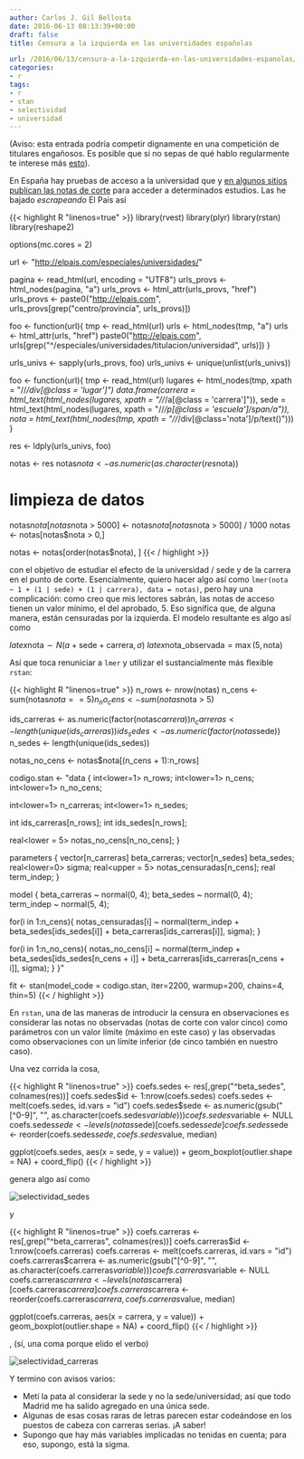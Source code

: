 ```yaml
---
author: Carlos J. Gil Bellosta
date: 2016-06-13 08:13:39+00:00
draft: false
title: Censura a la izquierda en las universidades españolas

url: /2016/06/13/censura-a-la-izquierda-en-las-universidades-espanolas/
categories:
- r
tags:
- r
- stan
- selectividad
- universidad
---
```


(Aviso: esta entrada podría competir dignamente en una competición de titulares engañosos. Es posible que si no sepas de qué hablo regularmente te interese más [esto](http://www.eldiario.es/)).

En España hay pruebas de acceso a la universidad que y [en algunos sitios publican las notas de corte](http://elpais.com/especiales/universidades/) para acceder a determinados estudios. Las he bajado _escrapeando_ El País así

{{< highlight R "linenos=true" >}}
library(rvest)
library(plyr)
library(rstan)
library(reshape2)

options(mc.cores = 2)

url <- "http://elpais.com/especiales/universidades/"

pagina     <- read_html(url, encoding = "UTF8")
urls_provs <- html_nodes(pagina, "a")
urls_provs <- html_attr(urls_provs, "href")
urls_provs <- paste0("http://elpais.com", urls_provs[grep("centro/provincia", urls_provs)])

foo <- function(url){
  tmp  <- read_html(url)
  urls <- html_nodes(tmp, "a")
  urls <- html_attr(urls, "href")
  paste0("http://elpais.com", urls[grep("^/especiales/universidades/titulacion/universidad", urls)])
}

urls_univs <- sapply(urls_provs, foo)
urls_univs <- unique(unlist(urls_univs))


foo <- function(url){
  tmp <- read_html(url)
  lugares <- html_nodes(tmp, xpath = "//*/div[@class = 'lugar']")
  data.frame(carrera = html_text(html_nodes(lugares, xpath = "//*/a[@class = 'carrera']")),
              sede = html_text(html_nodes(lugares, xpath = "//*/p[@class = 'escuela']/span/a")),
              nota = html_text(html_nodes(tmp, xpath = "//*/div[@class='nota']/p/text()")))
}

res <- ldply(urls_univs, foo)

notas <- res
notas$nota <- as.numeric(as.character(res$nota))

# limpieza de datos
notas$nota[notas$nota > 5000] <- notas$nota[notas$nota > 5000] / 1000
notas <- notas[notas$nota > 0,]

notas <- notas[order(notas$nota), ]
{{< / highlight >}}


con el objetivo de estudiar el efecto de la universidad / sede y de la carrera en el punto de corte. Esencialmente, quiero hacer algo así como `lmer(nota ~ 1 + (1 | sede) + (1 | carrera), data = notas)`, pero hay una complicación: como creo que mis lectores sabrán, las notas de acceso tienen un valor mínimo, el del aprobado, 5. Eso significa que, de alguna manera, están censuradas por la izquierda. El modelo resultante es algo así como

$latex \text{nota} \sim N(a + \text{sede} + \text{carrera}, \sigma)$
$latex \text{nota\_observada} = \max(5, \text{nota})$

Así que toca renuniciar a `lmer` y utilizar el sustancialmente más flexible `rstan`:

{{< highlight R "linenos=true" >}}
n_rows   <- nrow(notas)
n_cens   <- sum(notas$nota == 5)
n_no_cens <- sum(notas$nota > 5)

ids_carreras <- as.numeric(factor(notas$carrera))
n_carreras   <- length(unique(ids_carreras))
ids_sedes    <- as.numeric(factor(notas$sede))
n_sedes      <- length(unique(ids_sedes))

notas_no_cens <- notas$nota[(n_cens + 1):n_rows]

codigo.stan <- "data {
  int<lower=1> n_rows;
  int<lower=1> n_cens;
  int<lower=1> n_no_cens;

  int<lower=1> n_carreras;
  int<lower=1> n_sedes;

  int ids_carreras[n_rows];
  int ids_sedes[n_rows];

  real<lower = 5> notas_no_cens[n_no_cens];
}

parameters {
  vector[n_carreras] beta_carreras;
  vector[n_sedes]    beta_sedes;
  real<lower=0> sigma;
  real<upper = 5> notas_censuradas[n_cens];
  real term_indep;
}

model {
  beta_carreras ~ normal(0, 4);
  beta_sedes    ~ normal(0, 4);
  term_indep    ~ normal(5, 4);

  for(i in 1:n_cens){
    notas_censuradas[i] ~ normal(term_indep + beta_sedes[ids_sedes[i]] + beta_carreras[ids_carreras[i]], sigma);
  }

  for(i in 1:n_no_cens){
    notas_no_cens[i] ~ normal(term_indep + beta_sedes[ids_sedes[n_cens + i]] + beta_carreras[ids_carreras[n_cens + i]], sigma);
  }
}"

fit <- stan(model_code = codigo.stan,
            iter=2200, warmup=200,
            chains=4, thin=5)
{{< / highlight >}}


En `rstan`, una de las maneras de introducir la censura en observaciones es considerar las notas no observadas (notas de corte con valor cinco) como parámetros con un valor límite (máximo en este caso) y las observadas como observaciones con un límite inferior (de cinco también en nuestro caso).

Una vez corrida la cosa,

{{< highlight R "linenos=true" >}}
coefs.sedes <- res[,grep("^beta_sedes", colnames(res))]
coefs.sedes$id <- 1:nrow(coefs.sedes)
coefs.sedes <- melt(coefs.sedes, id.vars = "id")
coefs.sedes$sede <- as.numeric(gsub("[^0-9]", "",
                                    as.character(coefs.sedes$variable)))
coefs.sedes$variable <- NULL
coefs.sedes$sede <- levels(notas$sede)[coefs.sedes$sede]
coefs.sedes$sede <- reorder(coefs.sedes$sede, coefs.sedes$value, median)

ggplot(coefs.sedes, aes(x = sede, y = value)) +
  geom_boxplot(outlier.shape = NA) + coord_flip()
{{< / highlight >}}

genera algo así como

![selectividad_sedes](/wp-uploads/2016/06/selectividad_sedes.png#center)

y

{{< highlight R "linenos=true" >}}
coefs.carreras <- res[,grep("^beta_carreras", colnames(res))]
coefs.carreras$id <- 1:nrow(coefs.carreras)
coefs.carreras <- melt(coefs.carreras, id.vars = "id")
coefs.carreras$carrera <- as.numeric(gsub("[^0-9]", "", as.character(coefs.carreras$variable)))
coefs.carreras$variable <- NULL
coefs.carreras$carrera <- levels(notas$carrera)[coefs.carreras$carrera]
coefs.carreras$carrera <- reorder(coefs.carreras$carrera, coefs.carreras$value, median)

ggplot(coefs.carreras, aes(x = carrera, y = value)) +
  geom_boxplot(outlier.shape = NA) + coord_flip()
{{< / highlight >}}


, (sí, una coma porque elido el verbo)

![selectividad_carreras](/wp-uploads/2016/06/selectividad_carreras.png#center)

Y termino con avisos varios:

* Metí la pata al considerar la sede y no la sede/universidad; así que todo Madrid me ha salido agregado en una única sede.
* Algunas de esas cosas raras de letras parecen estar codeándose en los puestos de cabeza con carreras serias. ¡A saber!
* Supongo que hay más variables implicadas no tenidas en cuenta; para eso, supongo, está la sigma.



